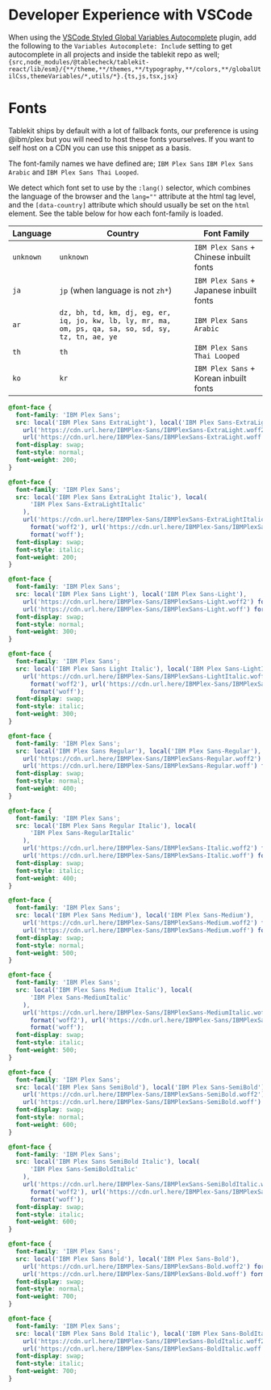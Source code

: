 # Developer Experience with VSCode

When using the [VSCode Styled Global Variables Autocomplete](https://marketplace.visualstudio.com/items?itemName=yeion7.styled-global-variables-autocomplete) plugin, add the following to the `Variables Autocomplete: Include` setting to get autocomplete in all projects and inside the tablekit repo as well; `{src,node_modules/@tablecheck/tablekit-react/lib/esm}/{**/theme,**/themes,**/typography,**/colors,**/globalUtilCss,themeVariables/*,utils/*}.{ts,js,tsx,jsx}`

# Fonts

Tablekit ships by default with a lot of fallback fonts, our preference is using @ibm/plex but you will need to host these fonts yourselves. If you want to self host on a CDN you can use this snippet as a basis.

The font-family names we have defined are; `IBM Plex Sans` `IBM Plex Sans Arabic` and `IBM Plex Sans Thai Looped`.

We detect which font set to use by the `:lang()` selector, which combines the language of the browser and the `lang=""` attribute at the html tag level, and the `[data-country]` attribute which should usually be set on the `html` element. See the table below for how each font-family is loaded.

| Language  | Country                                                                                              | Font Family                              |
| --------- | ---------------------------------------------------------------------------------------------------- | ---------------------------------------- |
| `unknown` | `unknown`                                                                                            | `IBM Plex Sans` + Chinese inbuilt fonts  |
| `ja`      | `jp` (when language is not `zh*`)                                                                    | `IBM Plex Sans` + Japanese inbuilt fonts |
| `ar`      | `dz, bh, td, km, dj, eg, er, iq, jo, kw, lb, ly, mr, ma, om, ps, qa, sa, so, sd, sy, tz, tn, ae, ye` | `IBM Plex Sans Arabic`                   |
| `th`      | `th`                                                                                                 | `IBM Plex Sans Thai Looped`              |
| `ko`      | `kr`                                                                                                 | `IBM Plex Sans` + Korean inbuilt fonts   |

```css
@font-face {
  font-family: 'IBM Plex Sans';
  src: local('IBM Plex Sans ExtraLight'), local('IBM Plex Sans-ExtraLight'),
    url('https://cdn.url.here/IBMPlex-Sans/IBMPlexSans-ExtraLight.woff2') format('woff2'),
    url('https://cdn.url.here/IBMPlex-Sans/IBMPlexSans-ExtraLight.woff') format('woff');
  font-display: swap;
  font-style: normal;
  font-weight: 200;
}

@font-face {
  font-family: 'IBM Plex Sans';
  src: local('IBM Plex Sans ExtraLight Italic'), local(
      'IBM Plex Sans-ExtraLightItalic'
    ),
    url('https://cdn.url.here/IBMPlex-Sans/IBMPlexSans-ExtraLightItalic.woff2')
      format('woff2'), url('https://cdn.url.here/IBMPlex-Sans/IBMPlexSans-ExtraLightItalic.woff')
      format('woff');
  font-display: swap;
  font-style: italic;
  font-weight: 200;
}

@font-face {
  font-family: 'IBM Plex Sans';
  src: local('IBM Plex Sans Light'), local('IBM Plex Sans-Light'),
    url('https://cdn.url.here/IBMPlex-Sans/IBMPlexSans-Light.woff2') format('woff2'),
    url('https://cdn.url.here/IBMPlex-Sans/IBMPlexSans-Light.woff') format('woff');
  font-display: swap;
  font-style: normal;
  font-weight: 300;
}

@font-face {
  font-family: 'IBM Plex Sans';
  src: local('IBM Plex Sans Light Italic'), local('IBM Plex Sans-LightItalic'),
    url('https://cdn.url.here/IBMPlex-Sans/IBMPlexSans-LightItalic.woff2')
      format('woff2'), url('https://cdn.url.here/IBMPlex-Sans/IBMPlexSans-LightItalic.woff')
      format('woff');
  font-display: swap;
  font-style: italic;
  font-weight: 300;
}

@font-face {
  font-family: 'IBM Plex Sans';
  src: local('IBM Plex Sans Regular'), local('IBM Plex Sans-Regular'),
    url('https://cdn.url.here/IBMPlex-Sans/IBMPlexSans-Regular.woff2') format('woff2'),
    url('https://cdn.url.here/IBMPlex-Sans/IBMPlexSans-Regular.woff') format('woff');
  font-display: swap;
  font-style: normal;
  font-weight: 400;
}

@font-face {
  font-family: 'IBM Plex Sans';
  src: local('IBM Plex Sans Regular Italic'), local(
      'IBM Plex Sans-RegularItalic'
    ),
    url('https://cdn.url.here/IBMPlex-Sans/IBMPlexSans-Italic.woff2') format('woff2'),
    url('https://cdn.url.here/IBMPlex-Sans/IBMPlexSans-Italic.woff') format('woff');
  font-display: swap;
  font-style: italic;
  font-weight: 400;
}

@font-face {
  font-family: 'IBM Plex Sans';
  src: local('IBM Plex Sans Medium'), local('IBM Plex Sans-Medium'),
    url('https://cdn.url.here/IBMPlex-Sans/IBMPlexSans-Medium.woff2') format('woff2'),
    url('https://cdn.url.here/IBMPlex-Sans/IBMPlexSans-Medium.woff') format('woff');
  font-display: swap;
  font-style: normal;
  font-weight: 500;
}

@font-face {
  font-family: 'IBM Plex Sans';
  src: local('IBM Plex Sans Medium Italic'), local(
      'IBM Plex Sans-MediumItalic'
    ),
    url('https://cdn.url.here/IBMPlex-Sans/IBMPlexSans-MediumItalic.woff2')
      format('woff2'), url('https://cdn.url.here/IBMPlex-Sans/IBMPlexSans-MediumItalic.woff')
      format('woff');
  font-display: swap;
  font-style: italic;
  font-weight: 500;
}

@font-face {
  font-family: 'IBM Plex Sans';
  src: local('IBM Plex Sans SemiBold'), local('IBM Plex Sans-SemiBold'),
    url('https://cdn.url.here/IBMPlex-Sans/IBMPlexSans-SemiBold.woff2') format('woff2'),
    url('https://cdn.url.here/IBMPlex-Sans/IBMPlexSans-SemiBold.woff') format('woff');
  font-display: swap;
  font-style: normal;
  font-weight: 600;
}

@font-face {
  font-family: 'IBM Plex Sans';
  src: local('IBM Plex Sans SemiBold Italic'), local(
      'IBM Plex Sans-SemiBoldItalic'
    ),
    url('https://cdn.url.here/IBMPlex-Sans/IBMPlexSans-SemiBoldItalic.woff2')
      format('woff2'), url('https://cdn.url.here/IBMPlex-Sans/IBMPlexSans-SemiBoldItalic.woff')
      format('woff');
  font-display: swap;
  font-style: italic;
  font-weight: 600;
}

@font-face {
  font-family: 'IBM Plex Sans';
  src: local('IBM Plex Sans Bold'), local('IBM Plex Sans-Bold'),
    url('https://cdn.url.here/IBMPlex-Sans/IBMPlexSans-Bold.woff2') format('woff2'),
    url('https://cdn.url.here/IBMPlex-Sans/IBMPlexSans-Bold.woff') format('woff');
  font-display: swap;
  font-style: normal;
  font-weight: 700;
}

@font-face {
  font-family: 'IBM Plex Sans';
  src: local('IBM Plex Sans Bold Italic'), local('IBM Plex Sans-BoldItalic'),
    url('https://cdn.url.here/IBMPlex-Sans/IBMPlexSans-BoldItalic.woff2') format('woff2'),
    url('https://cdn.url.here/IBMPlex-Sans/IBMPlexSans-BoldItalic.woff') format('woff');
  font-display: swap;
  font-style: italic;
  font-weight: 700;
}
```
